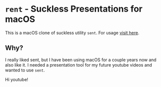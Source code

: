 # `rent` - Suckless Presentations for macOS

This is a macOS clone of suckless utility `sent`.
For usage [visit here](https://tools.suckless.org/sent/).


## Why?

I really liked sent, but I have been using macOS for a couple years now and also like it.
I needed a presentation tool for my future youtube videos and wanted to use `sent`.

Hi youtube!
